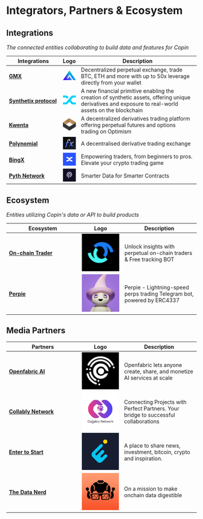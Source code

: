 # Integrators, Partners & Ecosystem

## Integrations

_The connected entities collaborating to build data and features for Copin_

<table><thead><tr><th width="187">Integrations</th><th>Logo</th><th width="560">Description</th></tr></thead><tbody><tr><td><a href="https://twitter.com/Copin_io/status/1723349580610412740"><strong>GMX</strong></a></td><td><img src="../.gitbook/assets/image (31).png" alt="" data-size="original"></td><td>Decentralized perpetual exchange, trade BTC, ETH and more with up to 50x leverage directly from your wallet</td></tr><tr><td><a href="https://twitter.com/Copin_io/status/1712090427015500091"><strong>Synthetix protocol</strong></a></td><td><img src="../.gitbook/assets/image (29).png" alt="" data-size="original"></td><td>A new financial primitive enabling the creation of synthetic assets, offering unique derivatives and exposure to real-world assets on the blockchain</td></tr><tr><td><a href="https://twitter.com/Copin_io/status/1722572408471879949"><strong>Kwenta</strong></a></td><td><img src="../.gitbook/assets/image (27).png" alt="" data-size="original"></td><td>A decentralized derivatives trading platform offering perpetual futures and options trading on Optimism</td></tr><tr><td><a href="https://twitter.com/Copin_io/status/1730955104453640386"><strong>Polynomial</strong></a></td><td><img src="../.gitbook/assets/Logo.png" alt="" data-size="original"></td><td>A decentralised derivative trading exchange</td></tr><tr><td><a href="https://bingx.com/en-us/invite/DY5QNN/"><strong>BingX</strong></a></td><td><img src="../.gitbook/assets/image (32).png" alt="" data-size="original"></td><td>Empowering traders, from beginners to pros. Elevate your crypto trading game</td></tr><tr><td><a href="https://pyth.network/"><strong>Pyth Network</strong></a></td><td><img src="../.gitbook/assets/image (33).png" alt="" data-size="original"></td><td>Smarter Data for Smarter Contracts</td></tr></tbody></table>

## Ecosystem

_Entities utilizing Copin's data or API to build products_

<table><thead><tr><th width="179">Ecosystem</th><th width="99">Logo</th><th>Description</th></tr></thead><tbody><tr><td><a href="https://twitter.com/Onchain_Trader/status/1691405211347345408"><strong>On-chain Trader</strong></a></td><td><img src="../.gitbook/assets/image (34).png" alt="" data-size="original"></td><td>Unlock insights with perpetual on-chain traders &#x26; Free tracking BOT</td></tr><tr><td><a href="https://twitter.com/Copin_io/status/1732181946309189653"><strong>Perpie</strong></a></td><td><img src="../.gitbook/assets/telegram-peer-photo-size-1-5024292665038056535-1-0-0.jpg" alt="" data-size="original"></td><td>Perpie - Lightning-speed perps trading Telegram bot, powered by ERC4337</td></tr></tbody></table>



## Media Partners

<table><thead><tr><th width="179">Partners</th><th width="98">Logo</th><th>Description</th></tr></thead><tbody><tr><td><a href="https://twitter.com/Copin_io/status/1691399248829677568"><strong>Openfabric AI</strong></a></td><td><img src="../.gitbook/assets/image (37).png" alt="" data-size="original"></td><td>Openfabric lets anyone create, share, and monetize AI services at scale</td></tr><tr><td><a href="https://twitter.com/Copin_io/status/1722253836570735011"><strong>Collably Network</strong></a></td><td><img src="../.gitbook/assets/telegram-peer-photo-size-5-6314304646650377740-1-0-0 (2).jpg" alt="" data-size="original"></td><td>Connecting Projects with Perfect Partners. Your bridge to successful collaborations</td></tr><tr><td><a href="https://twitter.com/Copin_io/status/1725109406197776591"><strong>Enter to Start</strong></a></td><td><img src="../.gitbook/assets/telegram-peer-photo-size-5-6064116041379852956-1-0-0.jpg" alt="" data-size="original"></td><td>A place to share news, investment, bitcoin, crypto and inspiration.</td></tr><tr><td><a href="https://twitter.com/Copin_io/status/1709041858515714311"><strong>The Data Nerd</strong></a></td><td><img src="../.gitbook/assets/telegram-peer-photo-size-5-6129408920192661117-1-0-0.jpg" alt="" data-size="original"></td><td>On a mission to make onchain data digestible</td></tr></tbody></table>


